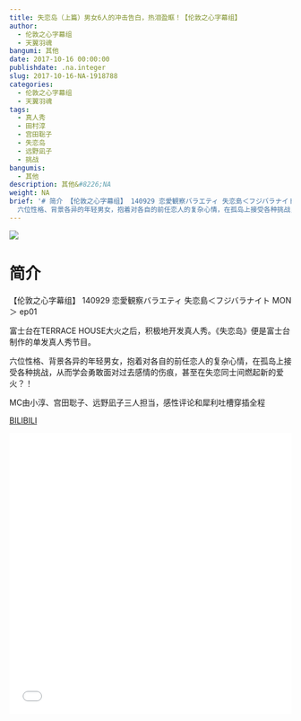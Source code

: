 ```yaml
---
title: 失恋岛（上篇）男女6人的冲击告白，热泪盈眶！【伦敦之心字幕组】
author:
  - 伦敦之心字幕组
  - 天翼羽魂
bangumi: 其他
date: 2017-10-16 00:00:00
publishdate: .na.integer
slug: 2017-10-16-NA-1918788
categories:
  - 伦敦之心字幕组
  - 天翼羽魂
tags:
  - 真人秀
  - 田村淳
  - 宫田聡子
  - 失恋岛
  - 远野凪子
  - 挑战
bangumis:
  - 其他
description: 其他&#8226;NA
weight: NA
brief: '# 简介 【伦敦之心字幕组】 140929 恋愛観察バラエティ 失恋島＜フジバラナイト MON＞ ep01 富士台在TERRACE HOUSE大火之后，积极地开发真人秀。《失恋岛》便是富士台制作的单发真人秀节目。
  六位性格、背景各异的年轻男女，抱着对各自的前任恋人的复杂心情，在孤岛上接受各种挑战，从而学会勇敢面对过去感情的伤痕，甚至在失恋同士间燃起新的爱火？！ MC由小淳、宫田聡子、远野凪子三人担当，感性评论和犀利吐槽穿插全程'
---
```


![](https://i.imgur.com/DSd0eV2.jpg)

# 简介  
【伦敦之心字幕组】 140929 恋愛観察バラエティ 失恋島＜フジバラナイト MON＞ ep01


富士台在TERRACE HOUSE大火之后，积极地开发真人秀。《失恋岛》便是富士台制作的单发真人秀节目。


六位性格、背景各异的年轻男女，抱着对各自的前任恋人的复杂心情，在孤岛上接受各种挑战，从而学会勇敢面对过去感情的伤痕，甚至在失恋同士间燃起新的爱火？！


MC由小淳、宫田聡子、远野凪子三人担当，感性评论和犀利吐槽穿插全程

  [BILIBILI](https://www.bilibili.com/video/av1918788/)


<div class="vcontainer">  <iframe class='video' src="//www.bilibili.com/blackboard/player.html?aid=1918788" width="100%" height="500" frameborder="0" allowfullscreen="allowfullscreen"></iframe></div>
